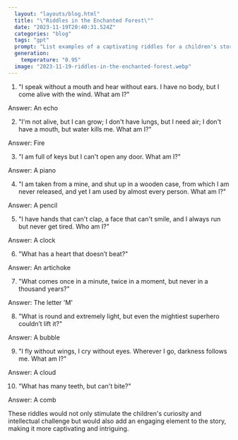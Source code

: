 ```yaml
---
  layout: "layouts/blog.html"
  title: "\"Riddles in the Enchanted Forest\""
  date: "2023-11-19T20:40:31.524Z"
  categories: "blog"
  tags: "gpt"
  prompt: "List examples of a captivating riddles for a children's story"
  generation: 
    temperature: "0.95"
  image: "2023-11-19-riddles-in-the-enchanted-forest.webp"
---
```

1. "I speak without a mouth and hear without ears. I have no body, but I come alive with the wind. What am I?"

Answer: An echo

2. "I'm not alive, but I can grow; I don't have lungs, but I need air; I don't have a mouth, but water kills me. What am I?"

Answer: Fire

3. "I am full of keys but I can't open any door. What am I?"

Answer: A piano

4. "I am taken from a mine, and shut up in a wooden case, from which I am never released, and yet I am used by almost every person. What am I?"

Answer: A pencil

5. "I have hands that can't clap, a face that can't smile, and I always run but never get tired. Who am I?"

Answer: A clock

6. "What has a heart that doesn’t beat?"

Answer: An artichoke

7. "What comes once in a minute, twice in a moment, but never in a thousand years?"

Answer: The letter 'M'

8. "What is round and extremely light, but even the mightiest superhero couldn’t lift it?"

Answer: A bubble

9. "I fly without wings, I cry without eyes. Wherever I go, darkness follows me. What am I?"

Answer: A cloud

10. "What has many teeth, but can't bite?"

Answer: A comb

These riddles would not only stimulate the children's curiosity and intellectual challenge but would also add an engaging element to the story, making it more captivating and intriguing.
